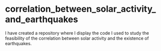 # correlation_between_solar_activity_and_earthquakes
I have created a repository where I display the code I used to study the feasibility of the correlation between solar activity and the existence of earthquakes. 
